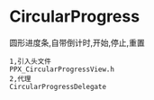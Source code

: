 # CircularProgress
圆形进度条,自带倒计时,开始,停止,重置
```
1,引入头文件
PPX_CircularProgressView.h
2,代理
CircularProgressDelegate
```

